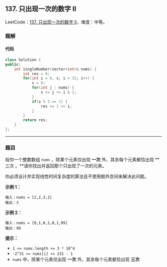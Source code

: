 ## 137. 只出现一次的数字 II

LeetCode：[137. 只出现一次的数字 II](https://leetcode.cn/problems/single-number-ii/)，难度：中等。

### 题解

#### 代码

```c++
class Solution {
public:
    int singleNumber(vector<int>& nums) {
        int res = 0;
        for(int i = 0, s; i < 32; i++) {
            s = 0;
            for(int j : nums) {
                s += j >> i & 1;
            }
            if(s % 3 == 1) {
                res += 1 << i;
            }
        }
        return res;
    }
};
```



---



### 题目

给你一个整数数组 `nums` ，除某个元素仅出现 **一次** 外，其余每个元素都恰出现 **三次 。**请你找出并返回那个只出现了一次的元素。

你必须设计并实现线性时间复杂度的算法且不使用额外空间来解决此问题。

 

**示例 1：**

```
输入：nums = [2,2,3,2]
输出：3
```

**示例 2：**

```
输入：nums = [0,1,0,1,0,1,99]
输出：99
```

 

**提示：**

- `1 <= nums.length <= 3 * 10^4`
- `-2^31 <= nums[i] <= 231 - 1`
- `nums` 中，除某个元素仅出现 **一次** 外，其余每个元素都恰出现 **三次**


